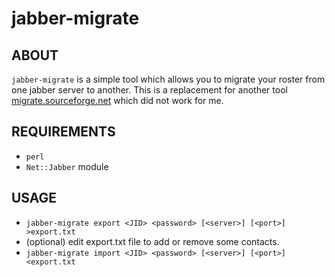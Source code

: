 jabber-migrate
==============

## ABOUT

`jabber-migrate` is a simple tool which allows you to migrate your roster
from one jabber server to another. This is a replacement for another tool
[migrate.sourceforge.net](http://migrate.sourceforge.net/) which did not
work for me.

## REQUIREMENTS

* `perl`
* `Net::Jabber` module

## USAGE

* `jabber-migrate export <JID> <password> [<server>] [<port>] >export.txt`
* (optional) edit export.txt file to add or remove some contacts.
* `jabber-migrate import <JID> <password> [<server>] [<port>] <export.txt`
